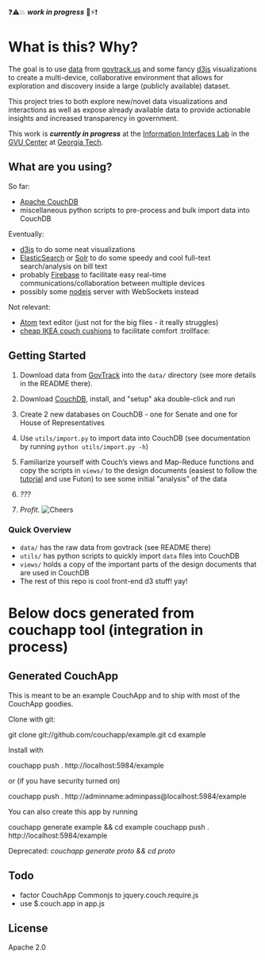 :question::warning::boom: ***work in progress*** :construction::zap::exclamation:

# What is this? Why?

The goal is to use [data](https://www.govtrack.us/developers/data) from
[govtrack.us](https://www.govtrack.us/) and some fancy [d3js](http://d3js.org/)
visualizations to create a multi-device, collaborative environment that allows
for exploration and discovery inside a large (publicly available) dataset.

This project tries to both explore new/novel data visualizations and
interactions as well as expose already available data to provide actionable
insights and increased transparency in government.

This work is ***currently in progress*** at the
[Information Interfaces Lab](http://www.cc.gatech.edu/gvu/ii/) in the
[GVU Center](http://www.gvu.gatech.edu/) at
[Georgia Tech](http://www.gatech.edu/).

## What are you using?

So far:
 - [Apache CouchDB](http://couchdb.apache.org/)
 - miscellaneous python scripts to pre-process and bulk import data into CouchDB

Eventually:
 - [d3js](http://d3js.org/) to do some neat visualizations
 - [ElasticSearch](https://www.elastic.co/products/elasticsearch) or
 [Solr](http://lucene.apache.org/solr/) to do some speedy and cool full-text
 search/analysis on bill text
 - probably [Firebase](https://www.firebase.com/) to facilitate easy real-time
 communications/collaboration between multiple devices
 - possibly some [nodejs](https://nodejs.org/en/) server with WebSockets instead

Not relevant:
 - [Atom](https://atom.io/) text editor (just not for the big files - it
 really struggles)
 - [cheap IKEA couch cushions](http://www.ikea.com/us/en/catalog/products/50267370/) to facilitate
 comfort :trollface:


## Getting Started

1. Download data from [GovTrack](https://www.govtrack.us/developers/data) into
the `data/` directory (see more details in the README there).

2. Download [CouchDB](http://couchdb.apache.org/), install, and "setup"
aka double-click and run

3. Create 2 new databases on CouchDB - one for Senate and one for House of
Representatives

4. Use `utils/import.py` to import data into CouchDB (see documentation by
running `python utils/import.py -h`)

5. Familiarize yourself with Couch&rsquo;s views and Map-Reduce functions and
copy the scripts in `views/` to the design documents (easiest to follow the
[tutorial](http://docs.couchdb.org/en/1.6.1/intro/tour.html#running-a-query-using-mapreduce)
and use Futon) to see some initial
"analysis" of the data

6. *???*

7. *Profit.* ![Cheers](http://pixel.nymag.com/imgs/daily/vulture/2015/gifs/leo-toast-9.w529.h352.gif)

### Quick Overview

 - `data/` has the raw data from govtrack (see README there)
 - `utils/` has python scripts to quickly import `data` files into CouchDB
 - `views/` holds a copy of the important parts of the design documents that are used in CouchDB
 - The rest of this repo is cool front-end d3 stuff! yay!

# Below docs generated from couchapp tool (integration in process)

## Generated CouchApp

This is meant to be an example CouchApp and to ship with most of the CouchApp goodies.

Clone with git:

   git clone git://github.com/couchapp/example.git
   cd example

Install with

   couchapp push . http://localhost:5984/example

or (if you have security turned on)

   couchapp push . http://adminname:adminpass@localhost:5984/example

You can also create this app by running

   couchapp generate example && cd example
   couchapp push . http://localhost:5984/example

Deprecated: *couchapp generate proto && cd proto*


## Todo

* factor CouchApp Commonjs to jquery.couch.require.js
* use $.couch.app in app.js

## License

Apache 2.0
